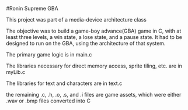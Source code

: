 #Ronin Supreme GBA

This project was part of a media-device architecture class

The objective was to build a game-boy advance(GBA) game in C, with at least three levels, a win state, a lose state, and a pause state. It had
to be designed to run on the GBA, using the architecture of that system.

The primary game logic is in main.c

The libraries necessary for direct memory access, sprite tiling, etc. are in  myLib.c

The libraries for text and characters are in text.c

the remaining .c, .h, .o, .s, and .i files are game assets, which were either .wav or .bmp files converted into C